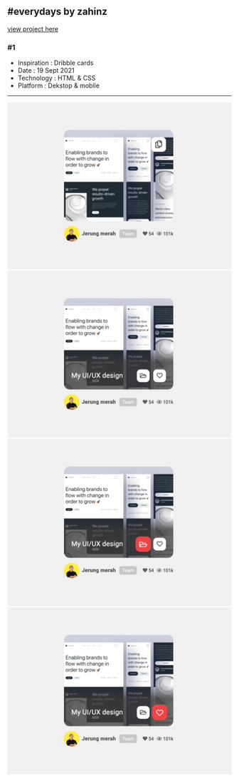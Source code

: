 ## #everydays by zahinz
[view project here](https://zahinz.github.io/uiuxeverydays-dribblecard/)

### #1
* Inspiration : Dribble cards
* Date : 19 Sept 2021
* Technology : HTML & CSS
* Platform : Dekstop & mobile
---
![Dribble card 1](assets/1.jpg)
![Dribble card 2](assets/2.jpg)
![Dribble card 3](assets/3.jpg)
![Dribble card 4](assets/4.jpg)
